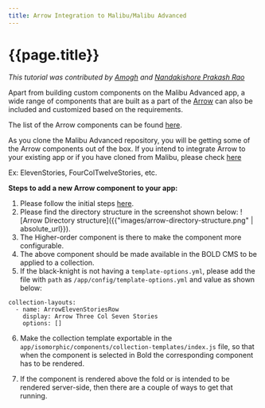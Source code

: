 ```yaml
---
title: Arrow Integration to Malibu/Malibu Advanced
---
```

# {{page.title}}

_This tutorial was contributed by [Amogh](https://github.com/ags1773) and [Nandakishore Prakash Rao](https://twitter.com/nkp_adm)_

Apart from building custom components on the Malibu Advanced app, a wide range of components that are built as a part of the [Arrow](https://developers.quintype.com/quintype-node-arrow/) can also be included and customized based on the requirements.

The list of the Arrow components can be found [here](https://developers.quintype.com/quintype-node-arrow/).

As you clone the Malibu Advanced repository, you will be getting some of the Arrow components out of the box. If you intend to integrate Arrow to your existing app or if you have cloned from Malibu, please check [here](https://developers.quintype.com/quintype-node-arrow/?path=/story/introduction--getting-started)

Ex: ElevenStories, FourColTwelveStories, etc.

**Steps to add a new Arrow component to your app:**

1. Please follow the initial steps [here](https://developers.quintype.com/quintype-node-arrow/?path=/story/introduction--getting-started).
2. Please find the directory structure in the screenshot shown below:
![Arrow Directory structure]({{"images/arrow-directory-structure.png" | absolute_url}}).
3. The Higher-order component is there to make the component more configurable.
4. The above component should be made available in the BOLD CMS to be applied to a collection.
5. If the black-knight is not having a `template-options.yml`, please add the file with `path` as `/app/config/template-options.yml` and value as shown below:
```
collection-layouts:
  - name: ArrowElevenStoriesRow
    display: Arrow Three Col Seven Stories
    options: []
```
6. Make the collection template exportable in the `app/isomorphic/components/collection-templates/index.js` file, so that when the component is selected in Bold the corresponding component has to be rendered.

7. If the component is rendered above the fold or is intended to be rendered server-side, then there are a couple of ways to get that running.